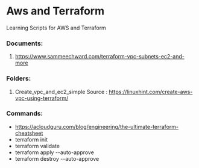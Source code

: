 # Aws and Terraform
Learning Scripts for AWS and Terraform


### Documents: ###
1. https://www.sammeechward.com/terraform-vpc-subnets-ec2-and-more


### Folders: ###
1. Create_vpc_and_ec2_simple
    Source : https://linuxhint.com/create-aws-vpc-using-terraform/

 
### Commands: ###
* https://acloudguru.com/blog/engineering/the-ultimate-terraform-cheatsheet
* terraform init
* terraform validate
* terraform apply --auto-approve
* terraform destroy --auto-approve

